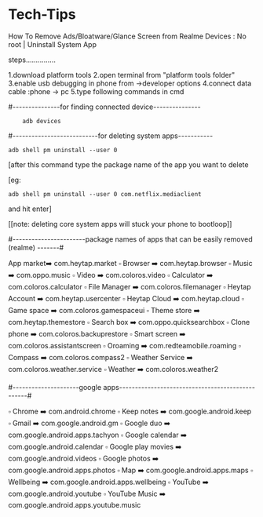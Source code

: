 # Tech-Tips
How To Remove Ads/Bloatware/Glance Screen from Realme Devices : No root | Uninstall System App

steps...............

1.download platform tools 
2.open terminal from "platform tools folder"
3.enable usb debugging in phone from ->developer options
4.connect data cable :phone -> pc
5.type following commands in cmd

#---------------for finding connected device--------------- 
	

		adb devices





#---------------------------for deleting system apps-----------

	adb shell pm uninstall --user 0 

[after this command type the package name of the app you want to delete


[eg: 	

	adb shell pm uninstall --user 0 com.netflix.mediaclient

and hit enter]

[[note: deleting core system apps will stuck your phone to bootloop]]



#-----------------------package names of apps that can be easily removed (realme) -------#

 App market➡️ com.heytap.market
▫️ Browser ➡️ com.heytap.browser
▫️ Music ➡️ com.oppo.music
▫️ Video ➡️ com.coloros.video
▫️ Calculator ➡️ com.coloros.calculator
▫️ File Manager ➡️ com.coloros.filemanager
▫️ Heytap Account ➡️ com.heytap.usercenter
▫️ Heytap Cloud ➡️ com.heytap.cloud
▫️ Game space ➡️ com.coloros.gamespaceui
▫️ Theme store ➡️ com.heytap.themestore
▫️ Search box ➡️ com.oppo.quicksearchbox
▫️ Clone phone ➡️ com.coloros.backuprestore
▫️ Smart screen ➡️ com.coloros.assistantscreen
▫️ Oroaming ➡️ com.redteamobile.roaming
▫️ Compass ➡️ com.coloros.compass2
▫️ Weather Service ➡️ com.coloros.weather.service
▫️ Weather ➡️ com.coloros.weather2

#---------------------google apps-------------------------------------------------#


▫️ Chrome ➡️ com.android.chrome
▫️ Keep notes ➡️ com.google.android.keep
▫️ Gmail ➡️ com.google.android.gm
▫️ Google duo ➡️ com.google.android.apps.tachyon
▫️ Google calendar ➡️ com.google.android.calendar
▫️ Google play movies ➡️ com.google.android.videos
▫️ Google photos ➡️ com.google.android.apps.photos
▫️ Map ➡️ com.google.android.apps.maps
▫️ Wellbeing ➡️ com.google.android.apps.wellbeing
▫️ YouTube ➡️ com.google.android.youtube
▫️ YouTube Music ➡️ com.google.android.apps.youtube.music




